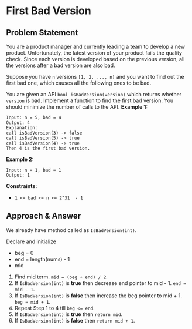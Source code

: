 # First Bad Version
## Problem Statement

You are a product manager and currently leading a team to develop a new product. Unfortunately, the latest version of your product fails the quality check. Since each version is developed based on the previous version, all the versions after a bad version are also bad.

Suppose you have  `n`  versions  `[1, 2, ..., n]`  and you want to find out the first bad one, which causes all the following ones to be bad.

You are given an API  `bool isBadVersion(version)`  which returns whether  `version`  is bad. Implement a function to find the first bad version. You should minimize the number of calls to the API.
**Example 1:**
```
Input: n = 5, bad = 4
Output: 4
Explanation:
call isBadVersion(3) -> false
call isBadVersion(5) -> true
call isBadVersion(4) -> true
Then 4 is the first bad version.
```

**Example 2:**
```
Input: n = 1, bad = 1
Output: 1
```

**Constraints:**
-   `1 <= bad <= n <= 2^31  - 1`

## Approach & Answer
We already have method called as `IsBadVersion(int)`.

Declare and initialize

-   beg = 0
-   end = length(nums) - 1
-   mid

1.  Find mid term.  `mid = (beg + end) / 2`.
2.  If `IsBadVersion(int)` is **true** then decrease end pointer to mid - 1.  `end = mid - 1`.
3.   If `IsBadVersion(int)` is **false** then increase the beg pointer to mid + 1.  `beg = mid + 1`.
4.  Repeat Step 1 to 4 till  `beg <= end`.
5.  If `IsBadVersion(int)` is **true** then `return mid`.
6. If `IsBadVersion(int)` is **false** then `return mid + 1`.
